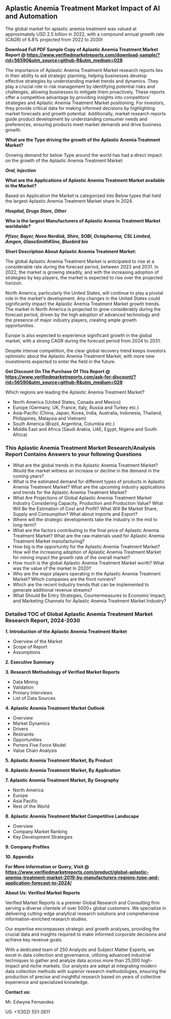 <h2>Aplastic Anemia Treatment Market Impact of AI and Automation</h2><p>The global market for aplastic anemia treatment was valued at approximately USD 2.5 billion in 2022, with a compound annual growth rate (CAGR) of 6.8% projected from 2022 to 2030t</p><p id="" class=""><strong>Download Full PDF Sample Copy of Aplastic Anemia Treatment Market Report @ <a href="https://www.verifiedmarketreports.com/download-sample/?rid=56590&utm_source=github-R&utm_medium=028" target="_blank">https://www.verifiedmarketreports.com/download-sample/?rid=56590&utm_source=github-R&utm_medium=028</a></strong></p><p>The importance of&nbsp;Aplastic Anemia Treatment Market research reports lies in their ability to aid strategic planning, helping businesses develop effective strategies by understanding market trends and dynamics. They play a crucial role in risk management by identifying potential risks and challenges, allowing businesses to mitigate them proactively. These reports offer a competitive advantage by providing insights into competitors' strategies and Aplastic Anemia Treatment Market positioning. For investors, they provide critical data for making informed decisions by highlighting market forecasts and growth potential. Additionally, market research reports guide product development by understanding consumer needs and preferences, ensuring products meet market demands and drive business growth.</p><p><strong>What are the&nbsp;Type driving the growth of the Aplastic Anemia Treatment Market?</strong></p><p id="" class="">Growing demand for below Type around the world has had a direct impact on the growth of the Aplastic Anemia Treatment Market:</p><em><strong>Oral, Injection</strong></em></p><strong>What are the&nbsp;Applications&nbsp;of Aplastic Anemia Treatment Market available in the Market?</strong></p><p id="" class="">Based on Application the Market is categorized into Below types that held the largest Aplastic Anemia Treatment Market share In 2024.</p><em><strong>Hospital, Drugs Store, Other</strong></em></p><strong>Who is the largest Manufacturers of Aplastic Anemia Treatment Market worldwide?</strong></p><p><em><strong>Pfizer, Bayer, Novo Nordisk, Shire, SOBI, Octapharma, CSL Limited, Amgen, GlaxoSmithKline, Bluebird bio</strong></em></p><p id="" class=""><strong>Short Description About Aplastic Anemia Treatment Market:</strong></p><p>The global Aplastic Anemia Treatment Market is anticipated to rise at a considerable rate during the forecast period, between 2023 and 2031. In 2022, the market is growing steadily, and with the increasing adoption of strategies by key players, the market is expected to rise over the projected horizon.</p><p>North America, particularly the United States, will continue to play a pivotal role in the market's development. Any changes in the United States could significantly impact the Aplastic Anemia Treatment Market growth trends. The market in North America is projected to grow considerably during the forecast period, driven by the high adoption of advanced technology and the presence of major industry players, creating ample growth opportunities.</p><p>Europe is also expected to experience significant growth in the global market, with a strong CAGR during the forecast period from 2024 to 2031.</p><p>Despite intense competition, the clear global recovery trend keeps investors optimistic about the Aplastic Anemia Treatment Market, with more new investments expected to enter the field in the future.</p><p id="" class=""><strong>Get Discount On The Purchase Of This Report @ <a href="https://www.verifiedmarketreports.com/ask-for-discount/?rid=56590&utm_source=github-R&utm_medium=028" target="_blank">https://www.verifiedmarketreports.com/ask-for-discount/?rid=56590&utm_source=github-R&utm_medium=028</a></strong></p>Which regions are leading the Aplastic Anemia Treatment Market?</p><ul><li>North America (United States, Canada and Mexico)</li><li>Europe (Germany, UK, France, Italy, Russia and Turkey etc.)</li><li>Asia-Pacific (China, Japan, Korea, India, Australia, Indonesia, Thailand, Philippines, Malaysia and Vietnam)</li><li>South America (Brazil, Argentina, Columbia etc.)</li><li>Middle East and Africa (Saudi Arabia, UAE, Egypt, Nigeria and South Africa)</li></ul><h3 id="" class="">This Aplastic Anemia Treatment Market Research/Analysis Report Contains Answers to your following Questions</h3><ul><li>What are the global trends in the Aplastic Anemia Treatment Market? Would the market witness an increase or decline in the demand in the coming years?</li><li>What is the estimated demand for different types of products in Aplastic Anemia Treatment Market? What are the upcoming industry applications and trends for the Aplastic Anemia Treatment Market?</li><li>What Are Projections of Global Aplastic Anemia Treatment Market Industry Considering Capacity, Production and Production Value? What Will Be the Estimation of Cost and Profit? What Will Be Market Share, Supply and Consumption? What about imports and Export?</li><li>Where will the strategic developments take the industry in the mid to long-term?</li><li>What are the factors contributing to the final price of Aplastic Anemia Treatment Market? What are the raw materials used for Aplastic Anemia Treatment Market manufacturing?</li><li>How big is the opportunity for the Aplastic Anemia Treatment Market? How will the increasing adoption of Aplastic Anemia Treatment Market for mining impact the growth rate of the overall market?</li><li>How much is the global Aplastic Anemia Treatment Market worth? What was the value of the market In 2020?</li><li>Who are the major players operating in the Aplastic Anemia Treatment Market? Which companies are the front runners?</li><li>Which are the recent industry trends that can be implemented to generate additional revenue streams?</li><li>What Should Be Entry Strategies, Countermeasures to Economic Impact, and Marketing Channels for Aplastic Anemia Treatment Market Industry?</li></ul><h3 id="" class="">Detailed TOC of Global Aplastic Anemia Treatment Market Research Report, 2024-2030</h3><p id="" class=""><strong>1. Introduction of the Aplastic Anemia Treatment Market</strong></p><ul><li>Overview of the Market</li><li>Scope of Report</li><li>Assumptions</li></ul><p id="" class=""><strong>2. Executive Summary</strong></p><p id="" class=""><strong>3. Research Methodology of Verified Market Reports</strong></p><ul><li>Data Mining</li><li>Validation</li><li>Primary Interviews</li><li>List of Data Sources</li></ul><p id="" class=""><strong>4. Aplastic Anemia Treatment Market Outlook</strong></p><ul><li>Overview</li><li>Market Dynamics</li><li>Drivers</li><li>Restraints</li><li>Opportunities</li><li>Porters Five Force Model</li><li>Value Chain Analysis</li></ul><p id="" class=""><strong>5. Aplastic Anemia Treatment Market, By Product</strong></p><p id="" class=""><strong>6. Aplastic Anemia Treatment Market, By Application</strong></p><p id="" class=""><strong>7. Aplastic Anemia Treatment Market, By Geography</strong></p><ul><li>North America</li><li>Europe</li><li>Asia Pacific</li><li>Rest of the World</li></ul><p id="" class=""><strong>8. Aplastic Anemia Treatment Market Competitive Landscape</strong></p><ul><li>Overview</li><li>Company Market Ranking</li><li>Key Development Strategies</li></ul><p id="" class=""><strong>9. Company Profiles</strong></p><p id="" class=""><strong>10. Appendix</strong></p><p id="" class=""><strong>For More Information or Query, Visit @ <a href="https://www.verifiedmarketreports.com/product/global-aplastic-anemia-treatment-market-2019-by-manufacturers-regions-type-and-application-forecast-to-2024/" target="_blank">https://www.verifiedmarketreports.com/product/global-aplastic-anemia-treatment-market-2019-by-manufacturers-regions-type-and-application-forecast-to-2024/</a></strong></p><p id="" class=""><strong>About Us: Verified Market Reports</strong></p><p id="" class="">Verified Market Reports is a premier Global Research and Consulting firm serving a diverse clientele of over 5000+ global customers. We specialize in delivering cutting-edge analytical research solutions and comprehensive information-enriched research studies.</p><p id="" class="">Our expertise encompasses strategic and growth analyses, providing the crucial data and insights required to make informed corporate decisions and achieve key revenue goals.</p><p id="" class="">With a dedicated team of 250 Analysts and Subject Matter Experts, we excel in data collection and governance, utilizing advanced industrial techniques to gather and analyze data across more than 25,000 high-impact and niche markets. Our analysts are adept at integrating modern data collection methods with superior research methodologies, ensuring the production of precise and insightful research based on years of collective experience and specialized knowledge.</p><p id="" class=""><strong>Contact us:</strong></p><p id="" class="">Mr. Edwyne Fernandes</p><p id="" class="">US: +1(302) 551-2611</p>